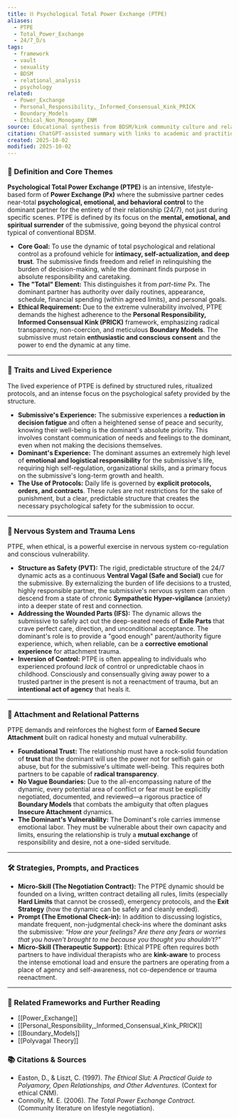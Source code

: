 ```yaml
---
title: ⛓️ Psychological Total Power Exchange (PTPE)
aliases:
  - PTPE
  - Total_Power_Exchange
  - 24/7_D/s
tags:
  - framework
  - vault
  - sexuality
  - BDSM
  - relational_analysis
  - psychology
related:
  - Power_Exchange
  - Personal_Responsibility,_Informed_Consensual_Kink_PRICK
  - Boundary_Models
  - Ethical_Non_Monogamy_ENM
source: Educational synthesis from BDSM/kink community culture and relational theory
citation: ChatGPT-assisted summary with links to academic and practitioner materials
created: 2025-10-02
modified: 2025-10-02
---
```


<!-- @format -->

### 🧩 Definition and Core Themes

**Psychological Total Power Exchange (PTPE)** is an intensive, lifestyle-based form of **Power Exchange (Px)** where the submissive partner cedes near-total **psychological, emotional, and behavioral control** to the dominant partner for the entirety of their relationship (24/7), not just during specific scenes. PTPE is defined by its focus on the **mental, emotional, and spiritual surrender** of the submissive, going beyond the physical control typical of conventional BDSM.

- **Core Goal:** To use the dynamic of total psychological and relational control as a profound vehicle for **intimacy, self-actualization, and deep trust**. The submissive finds freedom and relief in relinquishing the burden of decision-making, while the dominant finds purpose in absolute responsibility and caretaking.
- **The "Total" Element:** This distinguishes it from _part-time_ Px. The dominant partner has authority over daily routines, appearance, schedule, financial spending (within agreed limits), and personal goals.
- **Ethical Requirement:** Due to the extreme vulnerability involved, PTPE demands the highest adherence to the **Personal Responsibility, Informed Consensual Kink (PRICK)** framework, emphasizing radical transparency, non-coercion, and meticulous **Boundary Models**. The submissive must retain **enthusiastic and conscious consent** and the power to end the dynamic at any time.

---

### 🌿 Traits and Lived Experience

The lived experience of PTPE is defined by structured rules, ritualized protocols, and an intense focus on the psychological safety provided by the structure.

- **Submissive's Experience:** The submissive experiences a **reduction in decision fatigue** and often a heightened sense of peace and security, knowing their well-being is the dominant's absolute priority. This involves constant communication of needs and feelings to the dominant, even when not making the decisions themselves.
- **Dominant's Experience:** The dominant assumes an extremely high level of **emotional and logistical responsibility** for the submissive's life, requiring high self-regulation, organizational skills, and a primary focus on the submissive's long-term growth and health.
- **The Use of Protocols:** Daily life is governed by **explicit protocols, orders, and contracts**. These rules are not restrictions for the sake of punishment, but a clear, predictable structure that creates the necessary psychological safety for the submission to occur.

---

### 🧠 Nervous System and Trauma Lens

PTPE, when ethical, is a powerful exercise in nervous system co-regulation and conscious vulnerability.

- **Structure as Safety (PVT):** The rigid, predictable structure of the 24/7 dynamic acts as a continuous **Ventral Vagal (Safe and Social)** cue for the submissive. By externalizing the burden of life decisions to a trusted, highly responsible partner, the submissive's nervous system can often descend from a state of chronic **Sympathetic Hyper-vigilance** (anxiety) into a deeper state of rest and connection.
- **Addressing the Wounded Parts (IFS):** The dynamic allows the submissive to safely act out the deep-seated needs of **Exile Parts** that crave perfect care, direction, and unconditional acceptance. The dominant's role is to provide a "good enough" parent/authority figure experience, which, when reliable, can be a **corrective emotional experience** for attachment trauma.
- **Inversion of Control:** PTPE is often appealing to individuals who experienced profound _lack_ of control or unpredictable chaos in childhood. Consciously and consensually giving away power to a trusted partner in the present is not a reenactment of trauma, but an **intentional act of agency** that heals it.

---

### 💞 Attachment and Relational Patterns

PTPE demands and reinforces the highest form of **Earned Secure Attachment** built on radical honesty and mutual vulnerability.

- **Foundational Trust:** The relationship must have a rock-solid foundation of **trust** that the dominant will use the power not for selfish gain or abuse, but for the submissive's ultimate well-being. This requires both partners to be capable of **radical transparency**.
- **No Vague Boundaries:** Due to the all-encompassing nature of the dynamic, every potential area of conflict or fear must be explicitly negotiated, documented, and reviewed—a rigorous practice of **Boundary Models** that combats the ambiguity that often plagues **Insecure Attachment** dynamics.
- **The Dominant's Vulnerability:** The Dominant's role carries immense emotional labor. They must be vulnerable about their own capacity and limits, ensuring the relationship is truly a **mutual exchange** of responsibility and desire, not a one-sided servitude.

---

### 🛠️ Strategies, Prompts, and Practices

- **Micro-Skill (The Negotiation Contract):** The PTPE dynamic should be founded on a living, written contract detailing all rules, limits (especially **Hard Limits** that cannot be crossed), emergency protocols, and the **Exit Strategy** (how the dynamic can be safely and cleanly ended).
- **Prompt (The Emotional Check-in):** In addition to discussing logistics, mandate frequent, non-judgmental check-ins where the dominant asks the submissive: _"How are your feelings? Are there any fears or worries that you haven't brought to me because you thought you shouldn't?"_
- **Micro-Skill (Therapeutic Support):** Ethical PTPE often requires both partners to have individual therapists who are **kink-aware** to process the intense emotional load and ensure the partners are operating from a place of agency and self-awareness, not co-dependence or trauma reenactment.

---

### 🔗 Related Frameworks and Further Reading

- [[Power_Exchange]]
- [[Personal_Responsibility,_Informed_Consensual_Kink_PRICK]]
- [[Boundary_Models]]
- [[Polyvagal Theory]]

### 📚 Citations & Sources

- Easton, D., & Liszt, C. (1997). _The Ethical Slut: A Practical Guide to Polyamory, Open Relationships, and Other Adventures._ (Context for ethical CNM).
- Connolly, M. E. (2006). _The Total Power Exchange Contract._ (Community literature on lifestyle negotiation).
